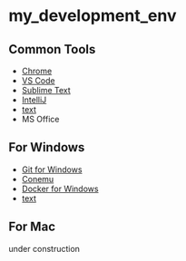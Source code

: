 # my_development_env

## Common Tools

- [Chrome](https://www.google.co.jp/chrome/browser/desktop/index.html)
- [VS Code](https://code.visualstudio.com/)
- [Sublime Text](https://www.sublimetext.com/)
- [IntelliJ](https://www.jetbrains.com/idea/download/#section=windows)
- [text](url)
- MS Office

## For Windows

- [Git for Windows](http://gitforwindows.org/)
- [Conemu](https://conemu.github.io/)
- [Docker for Windows](https://docs.docker.com/docker-for-windows/install/)
- [text](url)

## For Mac

under construction
